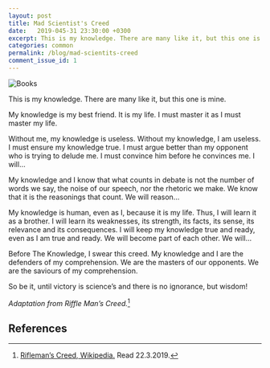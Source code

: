```yaml
---
layout: post
title: Mad Scientist's Creed
date:   2019-045-31 23:30:00 +0300
excerpt: This is my knowledge. There are many like it, but this one is mine. My knowledge is my best friend. It is my life. I must master it as I must master my life.
categories: common
permalink: /blog/mad-scientits-creed
comment_issue_id: 1
---
```


![Books](/assets/img/books.jpg)

This is my knowledge. There are many like it, but this one is mine.

My knowledge is my best friend. It is my life. I must master it as I must master my life.

Without me, my knowledge is useless. Without my knowledge, I am useless. I must ensure my knowledge true. I must argue better than my opponent who is trying to delude me. I must convince him before he convinces me. I will…

My knowledge and I know that what counts in debate is not the number of words we say, the noise of our speech, nor the rhetoric we make. We know that it is the reasonings that count. We will reason…

My knowledge is human, even as I, because it is my life. Thus, I will learn it as a brother. I will learn its weaknesses, its strength, its facts, its sense, its relevance and its consequences. I will keep my knowledge true and ready, even as I am true and ready. We will become part of each other. We will…

Before The Knowledge, I swear this creed. My knowledge and I are the defenders of my comprehension. We are the masters of our opponents. We are the saviours of my comprehension.

So be it, until victory is science’s and there is no ignorance, but wisdom!

*Adaptation from Riffle Man’s Creed.*[^1]

## References

[^1]: [Rifleman’s Creed, Wikipedia.](https://en.wikipedia.org/wiki/Rifleman%27s_Creed) Read 22.3.2019.
